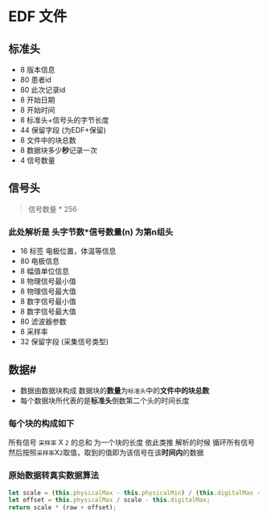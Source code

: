# EDF 文件
## 标准头
- 8 版本信息
- 80 患者id
- 80 此次记录id
- 8 开始日期
- 8 开始时间
- 8 标准头+信号头的字节长度
- 44 保留字段 (为EDF+保留)
- 8 文件中的块总数
- 8 数据块多少**秒**记录一次
- 4 信号数量
## 信号头
> 信号数量 * 256 
### 此处解析是 头字节数*信号数量(n) 为第n组头
- 16 标签 电极位置，体温等信息
- 80 电极信息
- 8 幅值单位信息
- 8 物理信号最小值
- 8 物理信号最大值
- 8 数字信号最小值
- 8 数字信号最大值
- 80 滤波器参数
- 8 采样率
- 32 保留字段 (采集信号类型) 
## 数据#
- 数据由数据块构成 数据块的**数量**为`标准头`中的**文件中的块总数** 
- 每个数据块所代表的是**标准头**倒数第二个头的时间长度
### 每个块的构成如下
所有信号 `采样率` X `2` 的总和 为一个块的长度
依此类推 解析的时候 循环所有信号 然后按照`采样率`X`2`取值，取到的值即为该信号在该**时间内**的数据
### 原始数据转真实数据算法
```js
let scale = (this.physicalMax - this.physicalMin) / (this.digitalMax - this.digitalMin)
let offset = this.physicalMax / scale - this.digitalMax;
return scale * (raw + offset);
```
